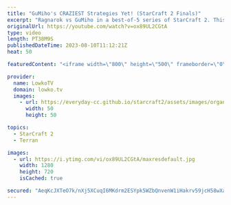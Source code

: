 ```yaml
---
title: "GuMiho's CRAZIEST Strategies Yet! (StarCraft 2 Finals)"
excerpt: "Ragnarok vs GuMiho in a best-of-5 series of StarCraft 2. This series is the finals of the Korean StarCraft League 22 (the KSL). In these SC2 games GuMiho decides to go for some of the craziest build orders I've seen the man play ever. One base Battlecruisers, two base Thor and of course loads of proxy"
originalUrl: https://youtube.com/watch?v=ox89UL2CGtA
type: video
length: PT38M9S
publishedDateTime: 2023-08-10T11:12:21Z
heat: 50

featuredContent: "<iframe width=\"800\" height=\"500\" frameborder=\"0\" src=\"https://www.youtube.com/embed/ox89UL2CGtA\" allow=\"accelerometer; autoplay; encrypted-media; gyroscope; picture-in-picture\" allowfullscreen></iframe>"

provider:
  name: LowkoTV
  domain: lowko.tv
  images:
    - url: https://everyday-cc.github.io/starcraft2/assets/images/organizations/lowko.tv-50x50.jpg
      width: 50
      height: 50

topics:
  - StarCraft 2
  - Terran

images:
  - url: https://i.ytimg.com/vi/ox89UL2CGtA/maxresdefault.jpg
    width: 1280
    height: 720
    isCached: true

secured: "AeqKcJXTeO7k/nXj5XCuqI6MKdrm2ESYpk5WZbQnvenW1iHakrv59jcH58wXaqVs/IB6ko/kZw27aPtIDtLGiM/SRaOIVbA57P0xVp3mU8l2xMdmbqT07cYCTwwlWxdLXLQ1i+F3Nr6YvomYbxnfQYtDT6x0j207gFejwClh1oxUkXAVQeKujE/TC5/tIllV/FhEq8MZpZcm/oAL9RXOvMqR5/P6psWEEQXboWLtyrvHjq++/SLAbSrIJEnRlMuAvNrlQXZV0iBFMNBOA3AItBnIE2hV25b5ambAQONuf8n3Qp36CN6Q8OFi0KlgjhtTQmv9+yx5ypVS1AVrDy/hEAgDblT976d+/7lfiNoMFCsWcyW7JwMlwsK3WTRy/UAObFpcVsceBb63nL/IWvZRQ4BvToa19/xUgra/8H7Gz8Q+ATRNbXhJUVnbJM+0f1vp;JgznKjyTjvRO4Aeg+KOgKw=="
---
```


